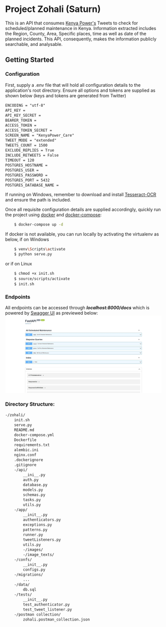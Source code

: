 # Project Zohali (Saturn)

This is an API that consumes [Kenya Power's](https://twitter.com/KenyaPower_Care) Tweets to check for scheduled/planned
maintenance in Kenya.
Information extracted includes the Region, County, Area, Specific places, time as well as date of the planned incidents.
This API, consequently, makes the information publicly searchable, and analysable.

## Getting Started

### Configuration

First, supply a .env file that will hold all configuration details to the application's root directory. Ensure all
options and tokens are supplied as shown below (keys and tokens are generated from Twitter)

    ENCODING = "utf-8"
    API_KEY =
    API_KEY_SECRET =
    BEARER_TOKEN =
    ACCESS_TOKEN =
    ACCESS_TOKEN_SECRET =
    SCREEN_NAME = "KenyaPower_Care"
    TWEET_MODE = "extended"
    TWEETS_COUNT = 1500
    EXCLUDE_REPLIES = True
    INCLUDE_RETWEETS = False
    TIMEOUT = 120
    POSTGRES_HOSTNAME =
    POSTGRES_USER =
    POSTGRES_PASSWORD =
    POSTGRES_PORT = 5432
    POSTGRES_DATABASE_NAME =

If running on Windows, remember to download and install [Tesseract-OCR](https://github.com/tesseract-ocr/tesseract) and
ensure the path is included.

Once all requisite configuration details are supplied accordingly, quickly run the project
using [docker](https://www.docker.com/) and
[docker-compose](https://docs.docker.com/compose/):

```bash
    $ docker-compose up -d
```

If docker is not available, you can run locally by activating the virtualenv as below, if on Windows

```bash
    $ venv\Scripts\activate
    $ python serve.py
```

or if on Linux

```bash
    $ chmod +x init.sh
    $ source/scripts/activate
    $ init.sh
```

### Endpoints

All endpoints can be accessed through _**localhost:8000/docs**_ which is powered
by [Swagger UI](https://swagger.io/tools/swagger-ui/) as previewed below:
![Screenshot](./docs/images/swagger-preview.jpg)

### Directory Structure:

    -/zohali/
        init.sh
        serve.py
        README.md
        docker-compose.yml
        Dockerfile
        requirements.txt
        alembic.ini
        nginx.conf
        .dockerignore
        .gitignore
        -/api/
            __ini__.py
            auth.py
            database.py
            models.py
            schemas.py
            tasks.py
            utils.py
        -/app/
            __init__.py
            authenticators.py
            exceptions.py
            patterns.py
            runner.py
            tweetListeners.py
            utils.py
            -/images/
            -/image_texts/
        -/confs/
            __init__.py
            configs.py
        -/migrations/
            ...
        -/data/
            db.sql
        -/tests/
            __init__.py
            test_authenticator.py
            test_tweet_listener.py
        -/postman collection/
            zohali.postman_collection.json

